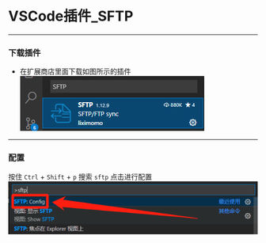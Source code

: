 # VSCode插件_SFTP

---

### 下载插件
- 在扩展商店里面下载如图所示的插件
![](1.png)

---

### 配置

按住 `Ctrl` + `Shift` + `p` 搜索 `sftp` 点击进行配置
![](2.png)

